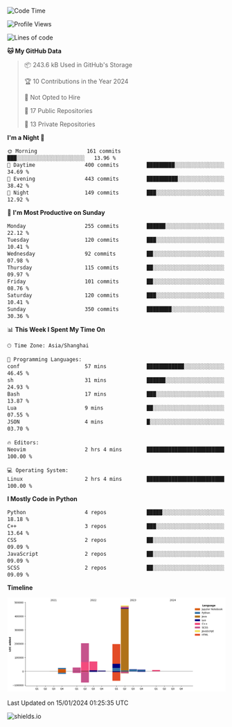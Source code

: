 <!--START_SECTION:waka-->
![Code Time](http://img.shields.io/badge/Code%20Time-372%20hrs%2052%20mins-blue)

![Profile Views](http://img.shields.io/badge/Profile%20Views-0-blue)

![Lines of code](https://img.shields.io/badge/From%20Hello%20World%20I%27ve%20Written-1.0%20million%20lines%20of%20code-blue)

**🐱 My GitHub Data** 

> 📦 243.6 kB Used in GitHub's Storage 
 > 
> 🏆 10 Contributions in the Year 2024
 > 
> 🚫 Not Opted to Hire
 > 
> 📜 17 Public Repositories 
 > 
> 🔑 13 Private Repositories 
 > 
**I'm a Night 🦉** 

```text
🌞 Morning                161 commits         ███░░░░░░░░░░░░░░░░░░░░░░   13.96 % 
🌆 Daytime                400 commits         █████████░░░░░░░░░░░░░░░░   34.69 % 
🌃 Evening                443 commits         ██████████░░░░░░░░░░░░░░░   38.42 % 
🌙 Night                  149 commits         ███░░░░░░░░░░░░░░░░░░░░░░   12.92 % 
```
📅 **I'm Most Productive on Sunday** 

```text
Monday                   255 commits         ██████░░░░░░░░░░░░░░░░░░░   22.12 % 
Tuesday                  120 commits         ███░░░░░░░░░░░░░░░░░░░░░░   10.41 % 
Wednesday                92 commits          ██░░░░░░░░░░░░░░░░░░░░░░░   07.98 % 
Thursday                 115 commits         ██░░░░░░░░░░░░░░░░░░░░░░░   09.97 % 
Friday                   101 commits         ██░░░░░░░░░░░░░░░░░░░░░░░   08.76 % 
Saturday                 120 commits         ███░░░░░░░░░░░░░░░░░░░░░░   10.41 % 
Sunday                   350 commits         ████████░░░░░░░░░░░░░░░░░   30.36 % 
```


📊 **This Week I Spent My Time On** 

```text
🕑︎ Time Zone: Asia/Shanghai

💬 Programming Languages: 
conf                     57 mins             ████████████░░░░░░░░░░░░░   46.45 % 
sh                       31 mins             ██████░░░░░░░░░░░░░░░░░░░   24.93 % 
Bash                     17 mins             ███░░░░░░░░░░░░░░░░░░░░░░   13.87 % 
Lua                      9 mins              ██░░░░░░░░░░░░░░░░░░░░░░░   07.55 % 
JSON                     4 mins              █░░░░░░░░░░░░░░░░░░░░░░░░   03.70 % 

🔥 Editors: 
Neovim                   2 hrs 4 mins        █████████████████████████   100.00 % 

💻 Operating System: 
Linux                    2 hrs 4 mins        █████████████████████████   100.00 % 
```

**I Mostly Code in Python** 

```text
Python                   4 repos             █████░░░░░░░░░░░░░░░░░░░░   18.18 % 
C++                      3 repos             ███░░░░░░░░░░░░░░░░░░░░░░   13.64 % 
CSS                      2 repos             ██░░░░░░░░░░░░░░░░░░░░░░░   09.09 % 
JavaScript               2 repos             ██░░░░░░░░░░░░░░░░░░░░░░░   09.09 % 
SCSS                     2 repos             ██░░░░░░░░░░░░░░░░░░░░░░░   09.09 % 
```



**Timeline**

![Lines of Code chart](https://raw.githubusercontent.com/kopp4/kopp4/main/assets/bar_graph.png)


 Last Updated on 15/01/2024 01:25:35 UTC
<!--END_SECTION:waka-->
![shields.io](https://img.shields.io/github/commit-activity/w/kopp4/kopp4?color=g&label=abusing%20bot&style=flat-square)
